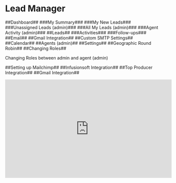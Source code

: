 # Lead Manager

##Dashboard##
###My Summary###
###My New Leads###
###Unassigned Leads (admin)###
###All My Leads (admin)###
###Agent Activity (admin)###
##Leads##
###Activities###
###Follow-ups###
##Email##
##Gmail Integration##
##Custom SMTP Settings##
##Calendar##
##Agents (admin)##
##Settings##
##Geographic Round Robin##
##Changing Roles##

Changing Roles between admin and agent (admin)

##Setting up Mailchimp##
##Infusionsoft Integration##
##Top Producer Integration##
##Gmail Integration##

<iframe width="540" height="320" src="https://www.youtube.com/embed/6zTb-E3vJkA" frameborder="0" allowfullscreen></iframe>
